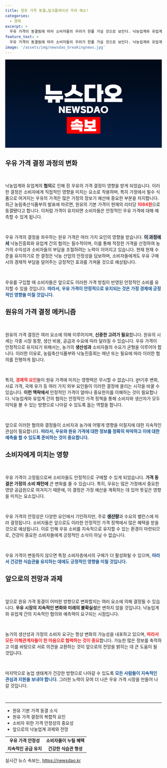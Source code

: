 ```yaml
---
title: 원유 가격 동결…밀크플레이션 우려 해소!
categories:
  - 경제
excerpt: >
  우유 가격이 동결됨에 따라 소비자들의 우려가 한풀 가실 것으로 보인다. 낙농업계와 유업계의 협의로 원유 기본가격이 리터당 1084원으로 유지된다. 2024년 우유 소비 트렌드에 주목해보자!
feature_text: >
  우유 가격이 동결됨에 따라 소비자들의 우려가 한풀 가실 것으로 보인다. 낙농업계와 유업계의 협의로 원유 기본가격이 리터당 1084원으로 유지된다. 2024년 우유 소비 트렌드에 주목해보자!
image: '/assets/img/newsdao_breakingnews.jpg'
---
```


<p><img src="/assets/img/newsdao_breakingnews.jpg" alt="firstkoreanews 속보" /></p>

<h2 data-ke-size="size26">우유 가격 결정 과정의 변화</h2>

<p data-ke-size="size16">&nbsp;</p>

<p>낙농업계와 유업계의 <b>협의</b>로 인해 흰 우유의 가격 결정이 영향을 받게 되었습니다. 이러한 결정은 소비자에게 직접적인 영향을 미치는 요소로 작용하며, 특히 가정에서 필수 식품으로 여겨지는 우유의 가격은 많은 가정의 장보기 예산에 중요한 부분을 차지합니다. 최근 농림축산식품부의 발표에 따르면, 원유의 기본 가격이 현재의 리터당 <b><span style="color: #ee2323;">1084원</span></b>으로 동결됐다고 합니다. 이처럼 가격이 유지되면 소비자들은 안정적인 우유 가격에 대해 예측할 수 있게 됩니다.</p>

<p data-ke-size="size16">&nbsp;</p>

<p>우유 가격의 결정을 좌우하는 원유 가격은 여러 가지 요인의 영향을 받습니다. <b><span style="background-color: #21538527;">이 과정에서</span></b> 낙농진흥회와 유업계 간의 협의는 필수적이며, 이를 통해 적정한 가격을 산정하여 농가의 수익성과 소비자들의 부담을 조절하려는 노력이 이어지고 있습니다. 현재 현재 수준을 유지하기로 한 결정은 낙농 산업의 안정성을 담보하며, 소비자들에게도 우유 구매 시의 경제적 부담을 덜어주는 긍정적인 효과를 가져올 것으로 예상됩니다.</p>

<p data-ke-size="size16">&nbsp;</p>

<p>우유를 구입할 때 소비자들은 앞으로도 이러한 가격 방침이 반영된 안정적인 소비를 유지할 수 있을 것입니다. <b><span style="color: #1a5490;">따라서, 우유 가격이 안정적으로 유지되는 것은 가정 경제에 긍정적인 영향을 미칠 것입니다.</span></b></p>

<h2 data-ke-size="size26">원유의 가격 결정 메커니즘</h2>

<p data-ke-size="size16">&nbsp;</p>

<p>원유의 가격 결정은 여러 요소에 의해 이루어지며, <b>신중한 고려가 필요</b>합니다. 원유의 시세는 각종 시장 동향, 생산 비용, 공급과 수요에 따라 달라질 수 있습니다. 우유 가격이 안정적으로 유지되기 위해서는, 농가의 <b>생산성과</b> 소비자들의 수요가 균형을 이루어야 합니다. 이러한 이유로, 농림축산식품부와 낙농진흥회는 매년 또는 필요에 따라 이러한 협의를 진행하게 됩니다.   </p>

<p data-ke-size="size16">&nbsp;</p>

<p>특히, <b><span style="color: #ee2323;">경제적 요인</span></b>들이 원유 가격에 미치는 영향력은 무시할 수 없습니다. दुन기후 변화, 사료 가격, 국제 유가 등 여러 가지 외부 요인들이 이러한 결정에 쏠리는 시각을 바꿀 수 있습니다. <b>이런 맥락에서</b> 안정적인 가격이 얼마나 중요한지를 이해하는 것이 필요합니다. 낙농업계와 유업계 간의 협의는 안정적인 가격 정책을 통해 소비자와 생산자가 모두 이익을 볼 수 있는 방향으로 나아갈 수 있도록 돕는 역할을 합니다.</p>

<p data-ke-size="size16">&nbsp;</p>

<p>앞으로 이러한 협의와 결정들이 소비자과 농가에 어떻게 영향을 미칠지에 대한 지속적인 관심이 필요합니다. <b><span style="color: #1a5490;">따라서, 우유와 원유 가격에 대한 정보를 정확히 파악하고 이에 대한 예측을 할 수 있도록 준비하는 것이 중요합니다.</span></b></p>

<h2 data-ke-size="size26">소비자에게 미치는 영향</h2>

<p data-ke-size="size16">&nbsp;</p>

<p>우유 가격이 고정됨으로써 소비자들도 안정적으로 구매할 수 있게 되었습니다. <b>가격 동결은 가정의 소비 패턴에</b> 큰 변화를 줄 수 있습니다. 특히, 우유는 많은 가정에서 중요한 영양 공급원으로 여겨지기 때문에, 이 결정은 가정 예산을 계획하는 데 있어 뜻깊은 영향을 미치는 요소입니다.</p>

<p data-ke-size="size16">&nbsp;</p>

<p>우유 가격의 안정성은 다양한 요인에서 기인하지만, 주로 <b><span style="background-color: #21538527;">생산량</span></b>과 수요의 밸런스에 따라 결정됩니다. 소비자들은 앞으로도 이러한 안정적인 가격 정책에서 많은 혜택을 받을 것으로 예상됩니다. 이로 인해 우유 소비를 지속적으로 유지할 수 있는 환경이 마련되므로, 건강이 중요한 소비자들에게 긍정적인 소식이 아닐 수 없습니다.</p>

<p data-ke-size="size16">&nbsp;</p>

<p>우유 가격이 변동하지 않으면 특정 소비자층에서의 구매가 더 활성화될 수 있으며, <b><span style="color: #1a5490;">따라서 건강한 식습관을 유지하는 데에도 긍정적인 영향을 미칠 것입니다.</span></b></p>

<h2 data-ke-size="size26">앞으로의 전망과 과제</h2>

<p data-ke-size="size16">&nbsp;</p>

<p>앞으로 원유 가격 동결이 어떠한 방향으로 변화할지는 여러 요소에 의해 결정될 수 있습니다. <b>우유 시장의 지속적인 변화와 미래의 불확실성</b>은 변하지 않을 것입니다. 낙농업계와 유업계 간의 지속적인 협의와 예측력이 요구되는 시점입니다.</p>

<p data-ke-size="size16">&nbsp;</p>

<p>농가의 생산성과 가정의 소비자 요구는 항상 변화의 가능성을 내포하고 있으며, <b><span style="color: #ee2323;">따라서 모든 이해관계자들이 한 마음으로 협력하는 것이 중요</span></b>합니다. 가능한 많은 정보를 축적하고 이를 바탕으로 서로 의견을 교환하는 것이 앞으로의 전망을 밝히는 데 큰 도움이 될 것입니다.</p>

<p data-ke-size="size16">&nbsp;</p>

<p>마지막으로 농업 생태계가 건강한 방향으로 나아갈 수 있도록 <b><span style="color: #1a5490;">모든 사람들이 지속적인 관심과 지원을 보내야 합니다.</span></b> 그러한 노력이 모여 더 나은 우유 가격 시장을 만들어 나갈 것입니다.  </p>

<p data-ke-size="size16">&nbsp;</p>

<hr>

<ul>
  <li>원유 기본 가격 동결 소식</li>
  <li>원유 가격 결정의 복합적 요인</li>
  <li>소비자 위한 가격 안정성의 중요성</li>
  <li>앞으로의 낙농업계 과제와 전망</li>
</ul>

<p data-ke-size="size16"></p>

<table>
  <tr>
    <td style="text-align: center; height: 17px;"><b>우유 가격 안정성</b></td>
    <td style="text-align: center; height: 17px;"><b>소비자들이 누릴 혜택</b></td>
  </tr>
  <tr>
    <td style="text-align: center; height: 17px;"><b>지속적인 공급 유지</b></td>
    <td style="text-align: center; height: 17px;"><b>건강한 식습관 형성</b></td>
  </tr>
</table>
실시간 뉴스 속보는, <a href="https://newsdao.kr" rel="dofollow">https://newsdao.kr</a>


